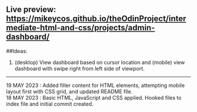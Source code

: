 Live preview: https://mikeycos.github.io/theOdinProject/intermediate-html-and-css/projects/admin-dashboard/
---
##Ideas:
1. (desktop) View dashboard based on cursor location and (mobile) view dashboard with swipe right from left side of viewport.  
---

19 MAY 2023 : Added filler content for HTML elements, attempting mobile layout first with CSS grid, and updated README file.  
18 MAY 2023 : Basic HTML, JavaScript and CSS applied. Hooked files to index file and initial commit created.  